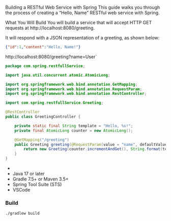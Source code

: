 
Building a RESTful Web Service with Spring
This guide walks you through the process of creating a “Hello, Name” RESTful web service with Spring.

What You Will Build
You will build a service that will accept HTTP GET requests at http://localhost:8080/greeting.

It will respond with a JSON representation of a greeting, as shown below:

```json
{"id":1,"content":"Hello, Name!"}
```

http://localhost:8080/greeting?name=User`

```java
package com.spring.restfullService;

import java.util.concurrent.atomic.AtomicLong;

import org.springframework.web.bind.annotation.GetMapping;
import org.springframework.web.bind.annotation.RequestParam;
import org.springframework.web.bind.annotation.RestController;

import com.spring.restfullService.Greeting;

@RestController
public class GreetingController {

	private static final String template = "Hello, %s!";
	private final AtomicLong counter = new AtomicLong();

	@GetMapping("/greeting")
	public Greeting greeting(@RequestParam(value = "name", defaultValue = "World") String name) {
		return new Greeting(counter.incrementAndGet(), String.format(template, name));
	}
}
```



-   
-   Java 17 or later
-   Gradle 7.5+ or Maven 3.5+
-   Spring Tool Suite (STS)
-   VSCode

### Build

`./gradlew build`
